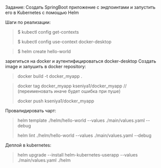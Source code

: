 Задание:
Создать SpringBoot приложение с эндпоинтами и запустить его в Kubernetes с помощью Helm

Шаги по реализации:

> $ kubectl config get-contexts
> 
> $ kubectl config use-context docker-desktop


> $ helm create hello-world

зарегиться на docker и аутентифицироваться docker-desktop
Создать image и запушить в docker repository:

> docker build -t docker_myapp .

> docker tag docker_myapp kseniya1/docker_myapp  // (переименовать иначе будет ошибка при пуше)
> 
> docker push kseniya1/docker_myapp


Провалидировать чарт:
> helm template ./helm/hello-world --values ./main/values.yaml --debug
> 
> helm lint ./helm/hello-world --values ./main/values.yaml --debug
 

Деплой в kubernetes:
> helm upgrade --install helm-kubernetes-userapp --values ./main/values.yaml ./helm
